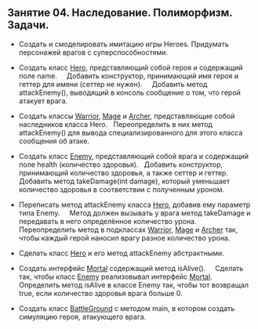 ## Занятие 04. Наследование. Полиморфизм. Задачи.

* Создать и смоделировать имитацию игры Heroes. Придумать персонажей врагов с суперспособностями.

* Создать класс [Hero](https://github.com/alexkur80/PVTCourse2020/blob/master/src/com/myproject/lection04/Hero.java), представляющий собой героя и содержащий поле name.
    Добавить конструктор, принимающий имя героя и геттер для имени (сеттер не нужен).
    Добавить метод attackEnemy(), выводящий в консоль сообщение о том, что герой атакует врага.

* Создать классы [Warrior](https://github.com/alexkur80/PVTCourse2020/blob/master/src/com/myproject/lection04/Warrior.java), 
[Mage](https://github.com/alexkur80/PVTCourse2020/blob/master/src/com/myproject/lection04/Mage.java) и 
[Archer](https://github.com/alexkur80/PVTCourse2020/blob/master/src/com/myproject/lection04/Archer.java), представляющие собой наследников класса Hero.
  Переопределить в них метод attackEnemy() для вывода специализированного для этого класса сообщения об атаке.

* Создать класс [Enemy](https://github.com/alexkur80/PVTCourse2020/blob/master/src/com/myproject/lection04/Enemy.java), представляющий собой врага и содержащий поле health (количество здоровья).
   Добавить конструктор, принимающий количество здоровья, а также сеттер и геттер. 
 Добавить метод takeDamage(int damage), который уменьшает количество здоровья в соответствии с полученным уроном.

* Переписать метод attackEnemy класса [Hero](https://github.com/alexkur80/PVTCourse2020/blob/master/src/com/myproject/lection04/Hero.java), добавив ему параметр типа Enemy.
    Метод должен вызывать у врага метод takeDamage и передавать в него определённое количество урона.
Переопределить метод в подклассах [Warrior](https://github.com/alexkur80/PVTCourse2020/blob/master/src/com/myproject/lection04/Warrior.java), 
[Mage](https://github.com/alexkur80/PVTCourse2020/blob/master/src/com/myproject/lection04/Mage.java) и
 [Archer](https://github.com/alexkur80/PVTCourse2020/blob/master/src/com/myproject/lection04/Archer.java) так, чтобы каждый герой наносил врагу разное количество урона.
    
* Сделать класс [Hero](https://github.com/alexkur80/PVTCourse2020/blob/master/src/com/myproject/lection04/Hero.java) и его метод attackEnemy абстрактными.

* Создать интерфейс [Mortal](https://github.com/alexkur80/PVTCourse2020/blob/master/src/com/myproject/lection04/Mage.java) содержащий метод isAlive().
    Сделать так, чтобы класс [Enemy](https://github.com/alexkur80/PVTCourse2020/blob/master/src/com/myproject/lection04/Enemy.java) реализовывал интерфейс 
[Mortal](https://github.com/alexkur80/PVTCourse2020/blob/master/src/com/myproject/lection04/Mortal.java). 
    Определить метод isAlive в классе Enemy так, чтобы тот возвращал true, если количество здоровья врага больше 0.
    
* Создать класс [BattleGround](https://github.com/alexkur80/PVTCourse2020/blob/master/src/com/myproject/lection04/BattleGround.java) с методом main, в котором создать симуляцию героя, атакующего врага.
